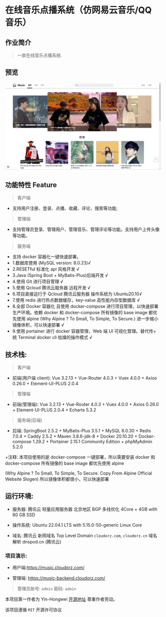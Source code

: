 # 在线音乐点播系统（仿网易云音乐/QQ 音乐）

## 作业简介

> 一款在线音乐点播系统.

## 预览

![](demo.png)

## 功能特性 Feature

> 客户端

- 支持用户注册、登录、点播、收藏、评论、搜索等功能;

> 管理端

- 支持管理员登录、管理用户、管理音乐、管理评论等功能。支持用户上传头像等功能。

> 服务端

- 支持 docker 容器化一键快速部署。
- 1.数据库使用 (MySQL version: 8.0.23)√
- 2.RESETful 标准化 api 风格开发 √
- 3.Java (Spring Boot + MyBatis-Plus)后端开发 √
- 4.使用 Git 进行项目管理 √
- 5.使用 Qcloud 腾讯云服务器 远程开发 √
- 6.项目直接运行于 Qcloud 腾讯云服务器 操作系统为 Ubuntu20.10√
- 7.使用 redis 进行热点数据缓存，key-value 高性能内存型数据库 √
- 8.全部 Docker 容器化 且使用 docker-compose 进行项目管理，以快速部署生产环境。依赖 docker 和 docker-compose 所有镜像的 base image 都优先使用 alpine
  (Why Alpine ? To Small, To Simple, To Secure.) 进一步缩小镜像体积，可以快速部署 √
- 9.使用 portainer 进行 docker 容器管理，Web 端 UI 可视化管理。替代传+ 统 Terminal docker cli 枯燥的操作模式 √

## 技术栈:

> 客户端

- 前端(用户端 client): Vue 3.2.13 + Vue-Router 4.0.3 + Vuex 4.0.0 + Axios 0.26.0 + Element-UI-PLUS 2.0.4

> 管理端

- 前端(管理端): Vue 3.2.13 + Vue-Router 4.0.3 + Vuex 4.0.0 + Axios 0.26.0 + Element-UI-PLUS 2.0.4 + Echarts 5.3.2

> 服务端(后端)

- 后端: SpringBoot 2.5.2 + MyBatis-Plus 3.5.1 + MySQL 8.0.30 + Redis 7.0.4 + Caddy 2.5.2 + Maven 3.8.6-jdk-8 + Docker 20.10.20 + Docker-compose 1.29.2 + Portainer 2.15.1 Community Edition + phpMyAdmin 5.2.0

+注释: 本项目使用的是 docker-compose 一键部署，所以需要安装 docker 和 docker-compose 所有镜像的 base image 都优先使用 alpine

(Why Alpine ? To Small, To Simple, To Secure. Copy From Alpine Official Website Slogen) 所以镜像体积都很小，可以快速部署

## 运行环境:

- 服务器: 腾讯云 轻量应用服务器 北京地区 BGP 多线优化 4Core + 4GB with 80 GB SSD

- 操作系统: Ubuntu 22.04.1 LTS with 5.15.0-50-generic Linux Core

- 域名: 腾讯云 新网域名 Top Level Domain `cloudorz.com`, `cloudorz.cn` 域名解析 dnspod.cn (腾讯云)

### 项目演示:

- 用户端[](https://music.cloudorz.com/):https://music.cloudorz.com/

- 管理端[](https://music-backend.cloudorz.com/): https://music-backend.cloudorz.com/

> 管理员账号: `admin` 密码: `admin`

本项目第一作者为 Yin-Hongwei [开源地址](https://github.com/Yin-Hongwei/music-website) 尊重作者劳动。

该项目遵循 `MIT` 开源许可协议
